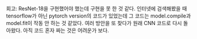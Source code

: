 회고: ResNet-18을 구현했어야 했는데 구현을 못 한 것 같다.
인터넷에 검색해봤을 때 tensorflow가 아닌 pytorch version의 코드가 있었는데 
그 코드는 model.compile과 model.fit이 작동 안 하는 것 같았다.
여러 방안을 또 찾다가 원래 CNN 코드로 다시 돌아왔다.
아직 코드 혼자 짜는 것은 어려운가 보다.
